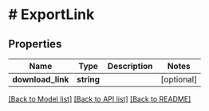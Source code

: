 # # ExportLink

## Properties

Name | Type | Description | Notes
------------ | ------------- | ------------- | -------------
**download_link** | **string** |  | [optional] 

[[Back to Model list]](../../README#documentation-for-models) [[Back to API list]](../../README#documentation-for-api-endpoints) [[Back to README]](../../README)


